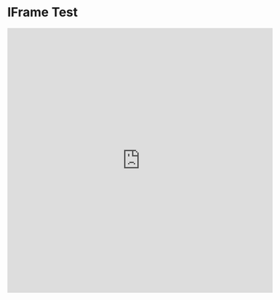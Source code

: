 # IFrame Test

<iframe 
    src="https://rsnyder.github.io/image-viewer/wc:017_Great_blue_turaco_at_Kibale_forest_National_Park_Photo_by_Giles_Laurent.jpg"
    width="600px"
    height="600px"
    style="border:none;"       
></iframe>
